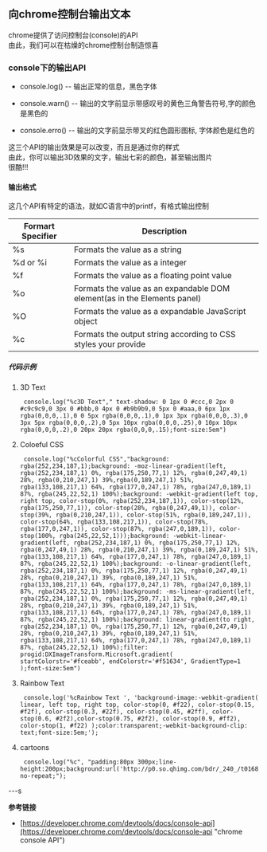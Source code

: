 

## 向chrome控制台输出文本  

chrome提供了访问控制台(console)的API  
由此，我们可以在枯燥的chrome控制台制造惊喜  

###  console下的输出API  

* console.log()  -- 输出正常的信息，黑色字体  

* console.warn() --  输出的文字前显示带感叹号的黄色三角警告符号,字的颜色是黑色的  

* console.erro() -- 输出的文字前显示带叉的红色圆形图标, 字体颜色是红色的    

这三个API的输出效果是可以改变，而且是通过你的样式  
由此，你可以输出3D效果的文字，输出七彩的颜色，甚至输出图片  
很酷!!!  


#### 输出格式

这几个API有特定的语法，就如C语言中的printf，有格式输出控制  


<table>
	<thead>
		<tr>
			<th>Formart Specifier</th>
			<th>Description</th>
		</tr>
	</thead>
	<tbody>
		<tr>
			<td>%s</td>
			<td>Formats the value as a string</td>
		</tr>
		<tr>
			<td>%d or %i</td>
			<td>Formats the value as a integer</td>
		</tr>
		<tr>
			<td>%f</td>
			<td>Formats the value as a floating point value</td>
		</tr>
		<tr>
			<td>%o</td>
			<td>Formats the value as an expandable DOM element(as in the Elements panel)</td>
		</tr>
		<tr>
			<td>%O</td>
			<td>Formats the value as a expandable JavaScript object</td>
		</tr>
		<tr>
			<td>%c</td>
			<td>Formats the output string according to CSS styles your provide</td>
		</tr>
	</tbody>
</table>

##### 代码示例  

1. 3D Text  

		console.log("%c3D Text"," text-shadow: 0 1px 0 #ccc,0 2px 0 #c9c9c9,0 3px 0 #bbb,0 4px 0 #b9b9b9,0 5px 0 #aaa,0 6px 1px rgba(0,0,0,.1),0 0 5px rgba(0,0,0,.1),0 1px 3px rgba(0,0,0,.3),0 3px 5px rgba(0,0,0,.2),0 5px 10px rgba(0,0,0,.25),0 10px 10px rgba(0,0,0,.2),0 20px 20px rgba(0,0,0,.15);font-size:5em")

2. Coloeful CSS  

		console.log("%cColorful CSS","background: rgba(252,234,187,1);background: -moz-linear-gradient(left, rgba(252,234,187,1) 0%, rgba(175,250,77,1) 12%, rgba(0,247,49,1) 28%, rgba(0,210,247,1) 39%,rgba(0,189,247,1) 51%, rgba(133,108,217,1) 64%, rgba(177,0,247,1) 78%, rgba(247,0,189,1) 87%, rgba(245,22,52,1) 100%);background: -webkit-gradient(left top, right top, color-stop(0%, rgba(252,234,187,1)), color-stop(12%, rgba(175,250,77,1)), color-stop(28%, rgba(0,247,49,1)), color-stop(39%, rgba(0,210,247,1)), color-stop(51%, rgba(0,189,247,1)), color-stop(64%, rgba(133,108,217,1)), color-stop(78%, rgba(177,0,247,1)), color-stop(87%, rgba(247,0,189,1)), color-stop(100%, rgba(245,22,52,1)));background: -webkit-linear-gradient(left, rgba(252,234,187,1) 0%, rgba(175,250,77,1) 12%, rgba(0,247,49,1) 28%, rgba(0,210,247,1) 39%, rgba(0,189,247,1) 51%, rgba(133,108,217,1) 64%, rgba(177,0,247,1) 78%, rgba(247,0,189,1) 87%, rgba(245,22,52,1) 100%);background: -o-linear-gradient(left, rgba(252,234,187,1) 0%, rgba(175,250,77,1) 12%, rgba(0,247,49,1) 28%, rgba(0,210,247,1) 39%, rgba(0,189,247,1) 51%, rgba(133,108,217,1) 64%, rgba(177,0,247,1) 78%, rgba(247,0,189,1) 87%, rgba(245,22,52,1) 100%);background: -ms-linear-gradient(left, rgba(252,234,187,1) 0%, rgba(175,250,77,1) 12%, rgba(0,247,49,1) 28%, rgba(0,210,247,1) 39%, rgba(0,189,247,1) 51%, rgba(133,108,217,1) 64%, rgba(177,0,247,1) 78%, rgba(247,0,189,1) 87%, rgba(245,22,52,1) 100%);background: linear-gradient(to right, rgba(252,234,187,1) 0%, rgba(175,250,77,1) 12%, rgba(0,247,49,1) 28%, rgba(0,210,247,1) 39%, rgba(0,189,247,1) 51%, rgba(133,108,217,1) 64%, rgba(177,0,247,1) 78%, rgba(247,0,189,1) 87%, rgba(245,22,52,1) 100%);filter: progid:DXImageTransform.Microsoft.gradient( startColorstr='#fceabb', endColorstr='#f51634', GradientType=1 );font-size:5em")

3. Rainbow Text  


		console.log('%cRainbow Text ', 'background-image:-webkit-gradient( linear, left top, right top, color-stop(0, #f22), color-stop(0.15, #f2f), color-stop(0.3, #22f), color-stop(0.45, #2ff), color-stop(0.6, #2f2),color-stop(0.75, #2f2), color-stop(0.9, #ff2), color-stop(1, #f22) );color:transparent;-webkit-background-clip: text;font-size:5em;');

4. cartoons  

		console.log("%c", "padding:80px 300px;line-height:200px;background:url('http://p0.so.qhimg.com/bdr/_240_/t0168e31adb7265cbe5.gif') no-repeat;");

---s

**参考链接**  

* [https://developer.chrome.com/devtools/docs/console-api](https://developer.chrome.com/devtools/docs/console-api "chrome console API")